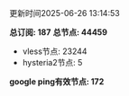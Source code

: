 更新时间2025-06-26 13:14:53

**总订阅: 187**
**总节点: 44459**
- vless节点: 23244
- hysteria2节点: 5

**google ping有效节点: 172**
